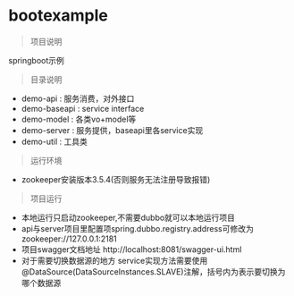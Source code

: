 # bootexample
>项目说明

springboot示例

> 目录说明

* demo-api : 服务消费，对外接口
* demo-baseapi : service interface
* demo-model : 各类vo+model等
* demo-server : 服务提供，baseapi里各service实现
* demo-util : 工具类

> 运行环境

* zookeeper安装版本3.5.4(否则服务无法注册导致报错)


>项目运行

* 本地运行只启动zookeeper,不需要dubbo就可以本地运行项目
* api与server项目里配置项spring.dubbo.registry.address可修改为zookeeper://127.0.0.1:2181
* 项目swagger文档地址 http://localhost:8081/swagger-ui.html
* 对于需要切换数据源的地方 service实现方法需要使用@DataSource(DataSourceInstances.SLAVE)注解，括号内为表示要切换为哪个数据源



